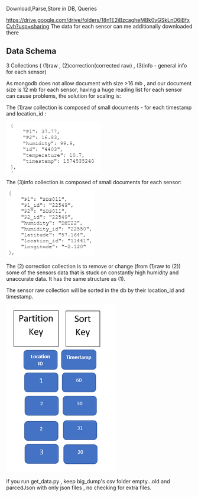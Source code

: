  Download,Parse,Store in DB, Queries



https://drive.google.com/drive/folders/18n1E2iBzcagheMBk0vGSkLnD6iBfxCvh?usp=sharing
   The data for each sensor can me additionally downloaded there


## Data Schema

3 Collections ( (1)raw , (2)correction(corrected raw) , (3)info - general info for each sensor)

As mongodb does not allow document with size >16 mb , and our document size is 12 mb for each sensor,
having a huge reading list for each sensor can cause problems, the solution for scaling is:

The (1)raw collection is composed of small documents - for each timestamp and location_id :

![](images/readings.png)


The (3)info collection is composed of small documents for each sensor: 

![](images/info.png)



The (2) correction collection is to remove or change (from (1)raw to (2)) some of the sensors data that is stuck on constantly 
high humidity and unaccurate data. It has the same structure as (1).


The  sensor raw collection will be sorted in the db by their location_id and timestamp.

![](images/schema.png)



if you run get_data.py , keep big_dump's csv folder empty...old and parcedJson with only json files , no checking for extra files.
